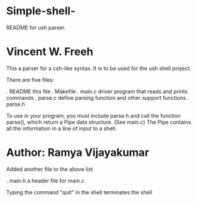 # Simple-shell-
README for ush parser. 

Vincent W. Freeh
=====================

This a parser for a csh-like syntax.  It is to be used for the ush
shell project.

There are five files:

 . README	this file
 . Makefile	
 . main.c	driver program that reads and prints commands
 . parse.c	define parsing function and other support functions
 . parse.h

To use in your program, you must include parse.h and call the function
parse(), which return a Pipe data structure.  (See main.c)  The Pipe
contains all the information in a line of input to a shell.


Author: Ramya Vijayakumar
=========================

Added another file to the above list

 . main.h	a header file for main.c

Typing the command "quit" in the shell terminates the shell
